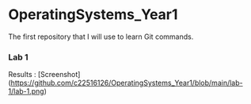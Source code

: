 # OperatingSystems_Year1
The first repository that I will use to learn Git commands.

### Lab 1

Results : [Screenshot] (https://github.com/c22516126/OperatingSystems_Year1/blob/main/lab-1/lab-1.png)
